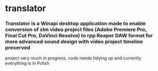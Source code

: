 # translator
### Translator is a Winapi desktop application made to enable conversion of xlm video project files (Adobe Premiere Pro, Final Cut Pro, DaVinci Resolve) to rpp Reaper DAW format for more advanced sound design with video project timeline preserved
project very much in progress, code needs tidying up and currently everything is in Polish
